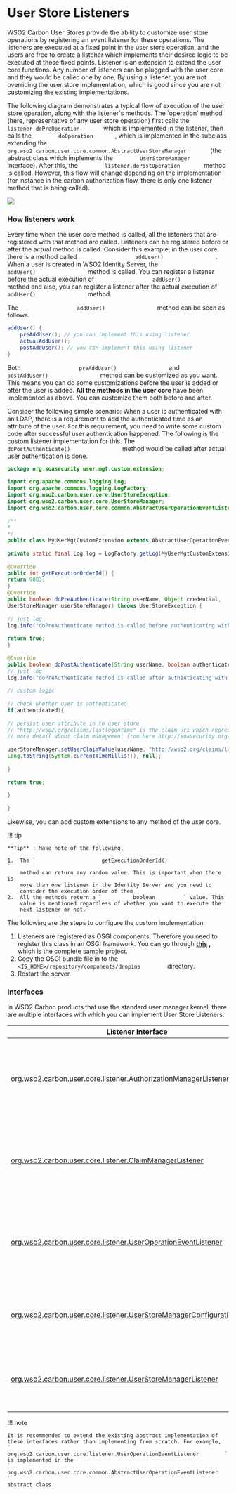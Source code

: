 # User Store Listeners

WSO2 Carbon User Stores provide the ability to customize user store
operations by registering an event listener for these operations. The
listeners are executed at a fixed point in the user store operation, and
the users are free to create a listener which implements their desired
logic to be executed at these fixed points. Listener is an extension to
extend the user core functions. Any number of listeners can be plugged
with the user core and they would be called one by one. By using a
listener, you are not overriding the user store implementation, which is
good since you are not customizing the existing implementations.

The following diagram demonstrates a typical flow of execution of the
user store operation, along with the listener's methods. The 'operation'
method (here, representative of any user store operation) first calls
the `         listener.doPreOperation        ` which is implemented in
the listener, then calls the `         doOperation        `, which is
implemented in the subclass extending the
`         org.wso2.carbon.user.core.common.AbstractUserStoreManager        `
(the abstract class which implements the
`         UserStoreManager        ` interface). After this, the
`         listener.doPostOperation        ` method is called. However,
this flow will change depending on the implementation (for instance in
the carbon authorization flow, there is only one listener method that is
being called).

![]( ../../assets/img/103330086/103330088.png)

### How listeners work

Every time when the user core method is called, all the listeners that
are registered with that method are called. Listeners can be registered
before or after the actual method is called. Consider this example; in
the user core there is a method called
`                   addUser()                 ` . When a user is created
in WSO2 Identity Server, the
`                   addUser()                 ` method is called. You
can register a listener before the actual execution of
`                   addUser()                 ` method and also, you can
register a listener after the actual execution of
`                   addUser()                 ` method.

The `                   addUser()                 ` method can be seen
as follows.

``` java
addUser() {
    preAddUser(); // you can implement this using listener
    actualAddUser();
    postAddUser(); // you can implement this using listener
}
```

Both `                   preAddUser()                 ` and
`                   postAddUser()                 ` method can be
customized as you want. This means you can do some customizations before
the user is added or after the user is added. **All the methods in the
user core** have been implemented as above. You can customize them both
before and after.

Consider the following simple scenario: When a user is authenticated
with an LDAP, there is a requirement to add the authenticated time as an
attribute of the user. For this requirement, you need to write some
custom code after successful user authentication happened. The following
is the custom listener implementation for this. The
`                   doPostAuthenticate()                 ` method would
be called after actual user authentication is done.

``` java
package org.soasecurity.user.mgt.custom.extension;
 
import org.apache.commons.logging.Log;
import org.apache.commons.logging.LogFactory;
import org.wso2.carbon.user.core.UserStoreException;
import org.wso2.carbon.user.core.UserStoreManager;
import org.wso2.carbon.user.core.common.AbstractUserOperationEventListener;
 
/**
*
*/
public class MyUserMgtCustomExtension extends AbstractUserOperationEventListener {
 
private static final Log log = LogFactory.getLog(MyUserMgtCustomExtension.class);
 
@Override
public int getExecutionOrderId() {
return 9883;
}
@Override
public boolean doPreAuthenticate(String userName, Object credential,
UserStoreManager userStoreManager) throws UserStoreException {
 
// just log
log.info("doPreAuthenticate method is called before authenticating with user store");
 
return true;
}
 
@Override
public boolean doPostAuthenticate(String userName, boolean authenticated, UserStoreManager userStoreManager) throws UserStoreException {
// just log
log.info("doPreAuthenticate method is called after authenticating with user store");
 
// custom logic
 
// check whether user is authenticated
if(authenticated){
 
// persist user attribute in to user store
// "http://wso2.org/claims/lastlogontime" is the claim uri which represent the LDAP attribute
// more detail about claim management from here http://soasecurity.org/2012/05/02/claim-management-with-wso2-identity-server/
 
userStoreManager.setUserClaimValue(userName, "http://wso2.org/claims/lastlogontime",
Long.toString(System.currentTimeMillis()), null);
 
}
 
return true;
 
}
 
}
```

Likewise, you can add custom extensions to any method of the user core.

!!! tip
    
    **Tip** : Make note of the following.
    
    1.  The `                     getExecutionOrderId()                   `
        method can return any random value. This is important when there is
        more than one listener in the Identity Server and you need to
        consider the execution order of them
    2.  All the methods return a `          boolean         ` value. This
        value is mentioned regardless of whether you want to execute the
        next listener or not.
    

The following are the steps to configure the custom implementation.

1.  Listeners are registered as OSGI components. Therefore you need to
    register this class in an OSGI framework. You can go through
    **[this](https://svn.wso2.org/repos/wso2/people/asela/user-mgt/custom-listener/)
   ,** which is the complete sample project.
2.  Copy the OSGI bundle file in to the
    `          <IS_HOME>/repository/components/dropins         `
    directory.
3.  Restart the server.

### Interfaces

In WSO2 Carbon products that use the standard user manager kernel, there
are multiple interfaces with which you can implement User Store
Listeners.

| Listener Interface                                                                                                                                                                                                                                      | Operation Type                     | Caller Class                                                                                                                                                                                                                            | Remarks                                                                                             |
|---------------------------------------------------------------------------------------------------------------------------------------------------------------------------------------------------------------------------------------------------------|------------------------------------|-----------------------------------------------------------------------------------------------------------------------------------------------------------------------------------------------------------------------------------------|-----------------------------------------------------------------------------------------------------|
| [org.wso2.carbon.user.core.listener.AuthorizationManagerListener](https://github.com/wso2/carbon-kernel/blob/4.4.x/core/org.wso2.carbon.user.core/src/main/java/org/wso2/carbon/user/core/listener/AuthorizationManagerListener.java)                   | doPreOperation                     | [org.wso2.carbon.user.core.authorization.JDBCAuthorizationManager](https://github.com/wso2/carbon-kernel/blob/4.4.x/core/org.wso2.carbon.user.core/src/main/java/org/wso2/carbon/user/core/authorization/JDBCAuthorizationManager.java) | Only one listener method which gets called before each implemented operation logic                  |
| [org.wso2.carbon.user.core.listener.ClaimManagerListener](https://github.com/wso2/carbon-kernel/blob/4.4.x/core/org.wso2.carbon.user.core/src/main/java/org/wso2/carbon/user/core/listener/ClaimManagerListener.java)                                   | doPreOperation                     | [org.wso2.carbon.user.core.claim.DefaultClaimManager](https://github.com/wso2/carbon-kernel/blob/4.4.x/core/org.wso2.carbon.user.core/src/main/java/org/wso2/carbon/user/core/claim/DefaultClaimManager.java)                           | Only one listener method which gets called before each implemented operation logic                  |
| [org.wso2.carbon.user.core.listener.UserOperationEventListener](https://github.com/wso2/carbon-kernel/blob/4.4.x/core/org.wso2.carbon.user.core/src/main/java/org/wso2/carbon/user/core/listener/UserOperationEventListener.java)                       | doPreOperation and doPostOperation | [org.wso2.carbon.user.core.common.AbstractUserStoreManager](https://github.com/wso2/carbon-kernel/blob/4.4.x/core/org.wso2.carbon.user.core/src/main/java/org/wso2/carbon/user/core/common/AbstractUserStoreManager.java)               | pre and post operations that get called before and after (respectively) implemented operation logic |
| [org.wso2.carbon.user.core.listener.UserStoreManagerConfigurationListener](https://github.com/wso2/carbon-kernel/blob/4.4.x/core/org.wso2.carbon.user.core/src/main/java/org/wso2/carbon/user/core/listener/UserStoreManagerConfigurationListener.java) | doPreOperation                     | [org.wso2.carbon.user.core.common.AbstractUserStoreManager](https://github.com/wso2/carbon-kernel/blob/4.4.x/core/org.wso2.carbon.user.core/src/main/java/org/wso2/carbon/user/core/common/AbstractUserStoreManager.java)               | One listener method which is executed before the implemented logic                                  |
| [org.wso2.carbon.user.core.listener.UserStoreManagerListener](https://github.com/wso2/carbon-kernel/blob/4.4.x/core/org.wso2.carbon.user.core/src/main/java/org/wso2/carbon/user/core/listener/UserStoreManagerListener.java)                           | doPreOperation                     | [org.wso2.carbon.user.core.common.AbstractUserStoreManager](https://github.com/wso2/carbon-kernel/blob/4.4.x/core/org.wso2.carbon.user.core/src/main/java/org/wso2/carbon/user/core/common/AbstractUserStoreManager.java)               | One listener method which is executed before the implemented logic                                  |

!!! note
    
    It is recommended to extend the existing abstract implementation of
    these interfaces rather than implementing from scratch. For example,
    `         org.wso2.carbon.user.core.listener.UserOperationEventListener        `
    is implemented in the
    `         org.wso2.carbon.user.core.common.AbstractUserOperationEventListener        `
    abstract class.
    
